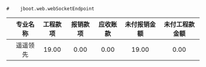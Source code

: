 ```
#    jboot.web.webSocketEndpoint
```

<table id="sub-table28" class="table table-bordered table-hover"><thead class=""><tr><th class="detail">
          <div class="fht-cell"></div>
          </th><th style="text-align: center; " data-field="gradeName"><div class="th-inner ">专业名称</div><div class="fht-cell"></div></th><th style="text-align: center; " data-field="fundsAmt"><div class="th-inner ">工程款项</div><div class="fht-cell"></div></th><th style="text-align: center; " data-field="payAmount"><div class="th-inner ">报销款项</div><div class="fht-cell"></div></th><th style="text-align: center; " data-field="projectAmount"><div class="th-inner ">应收账款</div><div class="fht-cell"></div></th><th style="text-align: center; " data-field="notReimbursesGradeAmt"><div class="th-inner ">未付报销金额</div><div class="fht-cell"></div></th><th style="text-align: center; " data-field="notFundsGradeAmt"><div class="th-inner ">未付工程款金额</div><div class="fht-cell"></div></th></tr></thead><tbody><tr data-index="0" data-uniqueid="32" data-has-detail-view="true"><td>
          <a class="detail-icon" href="#">
          <i class="glyphicon glyphicon-plus icon-plus"></i>
          </a>
        </td><td style="text-align: center; ">遥遥领先</td><td style="background-color: transparent; text-align: center; ">19.00</td><td style="background-color: transparent; text-align: center; ">0.00</td><td style="background-color: transparent; text-align: center; ">0.00</td><td style="background-color: transparent; text-align: center; ">19.00</td><td style="background-color: transparent; text-align: center; ">0.00</td></tr></tbody></table>